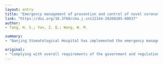 ```yaml
---
layout: entry
title: "Emergency management of prevention and control of novel coronavirus pneumonia in departments of stomatology"
link: "https://doi.org/10.3760/cma.j.cn112144-20200205-00037"
author:
- Tang, H. S.; Yao, Z. Q.; Wang, W. M.

summary:
- "Nanjing Stomatological Hospital has implemented the emergency management practices for the prevention and control of novel coronavirus pneumonia (NCP) This paper refers to previous guidelines and studies on the infection prevention in China and foreign countries. The study could provide reference for rapid response and emergency management in the departments of stomatology. This paper is compliant with the government and regulations on public health emergences and clinical features of diagnosis and treatment of dental illness."

original:
- "Complying with overall requirements of the government and regulations on public health emergences, as well as the clinical features of diagnosis and treatment of dental illness, this paper refers to previous guidelines and studies on the infection prevention and control in dental diagnosis and treatment in China and foreign countries. Nanjing Stomatological Hospital has implemented the emergency management practices for the prevention and control of novel coronavirus pneumonia (NCP), mainly focusing on the implementation of prevention and control training programs for medical staffs and the infection control projects on the hospital environment. This study could provide reference for rapid response and emergency management for the prevention and control of NCP in the departments of stomatology."
---
```


